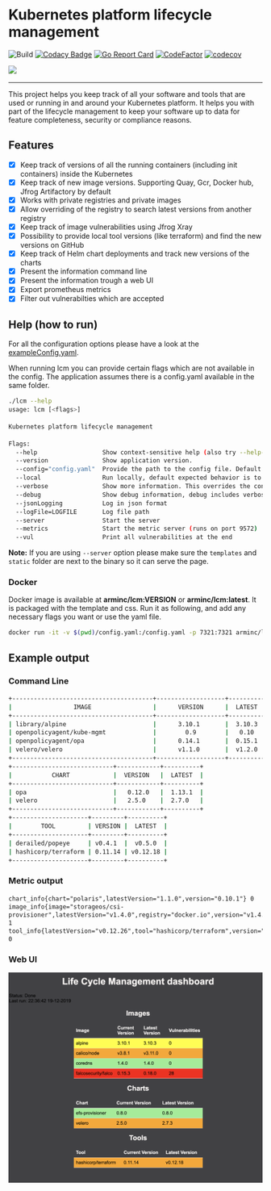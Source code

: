 # Kubernetes platform lifecycle management

![Build](https://github.com/arminc/k8s-platform-lcm/workflows/test/badge.svg?branch=master)
[![Codacy Badge](https://api.codacy.com/project/badge/Grade/bf91530a165c4113b1691353ae51ae1d)](https://app.codacy.com/manual/armin/k8s-platform-lcm?utm_source=github.com&utm_medium=referral&utm_content=arminc/k8s-platform-lcm&utm_campaign=Badge_Grade_Dashboard)
[![Go Report Card](https://goreportcard.com/badge/github.com/arminc/k8s-platform-lcm)](https://goreportcard.com/report/github.com/arminc/k8s-platform-lcm)
[![CodeFactor](https://www.codefactor.io/repository/github/arminc/k8s-platform-lcm/badge)](https://www.codefactor.io/repository/github/arminc/k8s-platform-lcm)
[![codecov](https://codecov.io/gh/arminc/k8s-platform-lcm/branch/master/graph/badge.svg)](https://codecov.io/gh/arminc/k8s-platform-lcm)

<img src="https://github.com/arminc/k8s-platform-lcm/raw/master/assets/logo.png" width="100">

----

This project helps you keep track of all your software and tools that are used or running in and around your Kubernetes platform. It helps you with part of the lifecycle management to keep your software up to data for feature completeness, security or compliance reasons.

## Features

-   [x] Keep track of versions of all the running containers (including init containers) inside the Kubernetes
-   [x] Keep track of new image versions. Supporting Quay, Gcr, Docker hub, Jfrog Artifactory by default
-   [x] Works with private registries and private images
-   [x] Allow overriding of the registry to search latest versions from another registry
-   [x] Keep track of image vulnerabilities using Jfrog Xray
-   [x] Possibility to provide local tool versions (like terraform) and find the new versions on GitHub
-   [x] Keep track of Helm chart deployments and track new versions of the charts
-   [x] Present the information command line
-   [x] Present the information trough a web UI
-   [x] Export prometheus metrics
-   [x] Filter out vulnerabilties which are accepted

## Help (how to run)

For all the configuration options please have a look at the [exampleConfig.yaml](exampleConfig.yaml).

When running lcm you can provide certain flags which are not available in the config. The application assumes there is a config.yaml available in the same folder.

```bash
./lcm --help
usage: lcm [<flags>]

Kubernetes platform lifecycle management

Flags:
  --help                  Show context-sensitive help (also try --help-long and --help-man).
  --version               Show application version.
  --config="config.yaml"  Provide the path to the config file. Default is config.yaml which is in the same folder as lcm
  --local                 Run locally, default expected behavior is to run in the Kubernetes cluster
  --verbose               Show more information. This overrides the config setting
  --debug                 Show debug information, debug includes verbose. This overrides the config setting
  --jsonLogging           Log in json format
  --logFile=LOGFILE       Log file path
  --server                Start the server
  --metrics               Start the metric server (runs on port 9572)
  --vul                   Print all vulnerabilities at the end
```

**Note:** If you are using `--server` option please make sure the `templates` and `static` folder are next to the binary so it can serve the page.

### Docker

Docker image is available at **arminc/lcm:VERSION** or **arminc/lcm:latest**. It is packaged with the template and css. Run it as following, and add any necessary flags you want or use the yaml file.

```bash
docker run -it -v $(pwd)/config.yaml:/config.yaml -p 7321:7321 arminc/lcm:latest --local --server
```

## Example output

### Command Line

```bash
+---------------------------------------+-------------------+----------+-------+
|                 IMAGE                 |      VERSION      |  LATEST  | CVES  |
+---------------------------------------+-------------------+----------+-------+
| library/alpine                        |      3.10.1       |  3.10.3  | ERROR |
| openpolicyagent/kube-mgmt             |        0.9        |   0.10   | 0     |
| openpolicyagent/opa                   |      0.14.1       |  0.15.1  | 0     |
| velero/velero                         |      v1.1.0       |  v1.2.0  | 0     |
+---------------------------------------+-------------------+----------+-------+
+----------------------------+------------+----------+
|           CHART            |  VERSION   |  LATEST  |
+----------------------------+------------+----------+
| opa                        |   0.12.0   |  1.13.1  |
| velero                     |   2.5.0    |  2.7.0   |
+----------------------------+------------+----------+
+---------------------+---------+----------+
|        TOOL         | VERSION |  LATEST  |
+---------------------+---------+----------+
| derailed/popeye     | v0.4.1  |  v0.5.0  |
| hashicorp/terraform | 0.11.14 | v0.12.18 |
+---------------------+---------+----------+
```

### Metric output

```text
chart_info{chart="polaris",latestVersion="1.1.0",version="0.10.1"} 0
image_info{image="storageos/csi-provisioner",latestVersion="v1.4.0",registry="docker.io",version="v1.4.0"} 1
tool_info{latestVersion="v0.12.26",tool="hashicorp/terraform",version="0.11.14"} 0
```

### Web UI

<img src="assets/screenshot.png" width="800">
